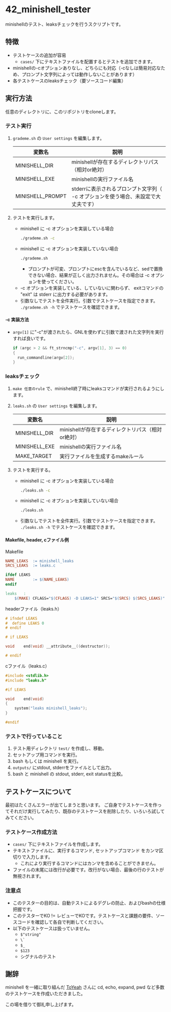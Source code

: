 # 42_minishell_tester

minishellのテスト、leaksチェックを行うスクリプトです。

## 特徴
- テストケースの追加が容易
  - `cases/` 下にテキストファイルを配置するとテストを追加できます。
- minishellの-cオプションありなし、どちらにも対応（-cなしは簡易対応なため、プロンプト文字列によっては動作しないことがあります）
- 各テストケースのleaksチェック（要ソースコード編集）

## 実行方法

任意のディレクトリに、このリポジトリをcloneします。

### テスト実行

1. `grademe.sh` の `User settings` を編集します。

   |変数名|説明|
   |--|--|
   |MINISHELL_DIR|minishellが存在するディレクトリパス（相対or絶対）|
   |MINISHELL_EXE|minishellの実行ファイル名|
   |MINISHELL_PROMPT|stderrに表示されるプロンプト文字列（ -c オプションを使う場合、未設定で大丈夫です）|

1. テストを実行します。
   - minishell に -c オプションを実装している場合
     ```bash
     ./grademe.sh -c
     ```
   - minishell に -c オプションを実装していない場合
     ```bash
     ./grademe.sh
     ```
     - プロンプトが可変、プロンプトにescを含んでいるなど、sedで置換できない場合、結果が正しく出力されません。その場合は -c オプションを使ってください。
   - -c オプションを実装している、していないに関わらず、 exitコマンドの "exit" は stderr に出力する必要があります。
   - 引数なしでテストを全件実行。引数でテストケースを指定できます。
     `./grademe.sh -h` でテストケースを確認できます。

#### -c 実装方法

- `argv[1]` に"-c"が渡されたら、GNLを使わずに引数で渡された文字列を実行すれば良いです。
  ```c
  if (argc > 2 && ft_strncmp("-c", argv[1], 3) == 0)
  {
    run_commandline(argv[2]);
  }
  ```

### leaksチェック

1. `make 任意のrule` で、minishell終了時にleaksコマンドが実行されるようにします。
1. `leaks.sh` の `User settings` を編集します。

   |変数名|説明|
   |--|--|
   |MINISHELL_DIR|minishellが存在するディレクトリパス（相対or絶対）|
   |MINISHELL_EXE|minishellの実行ファイル名|
   |MAKE_TARGET|実行ファイルを生成するmakeルール|

1. テストを実行する。
   - minishell に -c オプションを実装している場合
     ```bash
     ./leaks.sh -c
     ```
   - minishell に -c オプションを実装していない場合
     ```bash
     ./leaks.sh
     ```
   - 引数なしでテストを全件実行。引数でテストケースを指定できます。
     `./leaks.sh -h` でテストケースを確認できます。

#### Makefile, header, cファイル例

Makefile
```Makefile
NAME_LEAKS	:= minishell_leaks
SRCS_LEAKS	:= leaks.c

ifdef LEAKS
NAME		:= $(NAME_LEAKS)
endif

leaks	:
	$(MAKE) CFLAGS="$(CFLAGS) -D LEAKS=1" SRCS="$(SRCS) $(SRCS_LEAKS)" LEAKS=TRUE
```

headerファイル（leaks.h）
```h
# ifndef LEAKS
#  define LEAKS 0
# endif

# if LEAKS

void	end(void) __attribute__((destructor));

# endif
```
cファイル（leaks.c）
```c
#include <stdlib.h>
#include "leaks.h"

#if LEAKS

void	end(void)
{
	system("leaks minishell_leaks");
}

#endif
```

### テストで行っていること

1. テスト用ディレクトリ `test/` を作成し、移動。
1. セットアップ用コマンドを実行。
1. bash もしくは minishell を実行。
1. `outputs/` にstdout, stderrをファイルとして出力。
1. bash と minishell の stdout, stderr, exit statusを比較。

## テストケースについて

最初はたくさんエラーが出てしまうと思います。
ご自身でテストケースを作ってそれだけ実行してみたり、既存のテストケースを削除したり、いろいろ試してみてください。

### テストケース作成方法
- `cases/` 下にテキストファイルを作成します。
- テキストファイルに、実行するコマンド, セットアップコマンド をカンマ区切りで入力します。
  - これにより実行するコマンドにはカンマを含めることができません。
- ファイルの末尾には改行が必要です。改行がない場合、最後の行のテストが無視されます。

### 注意点
- このテスターの目的は、自動テストによるデグレの防止、およびbashの仕様把握です。
- このテスターでKO != レビューでKOです。テストケースと課題の要件、ソースコードを確認して各自で判断してください。
- 以下のテストケースは扱っていません。
  - `$"string"`
  - `` \` ``
  - `$_`
  - `$123`
  - シグナルのテスト

## 謝辞
minishell を一緒に取り組んだ [ToYeah](https://github.com/ToYeah) さんに cd, echo, expand, pwd など多数のテストケースを作成いただきました。

この場を借りて御礼申し上げます。
